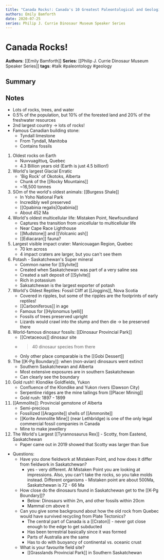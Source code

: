 ```yaml
---
title: "Canada Rocks!: Canada's 10 Greatest Paleontological and Geological Treasurse"
authors: Emily Bamforth
date: 2020-07-25
series: Philip J. Currie Dinosaur Museum Speaker Series
---
```

# Canada Rocks!
**Authors**: [[Emily Bamforth]]
**Series**: [[Philip J. Currie Dinosaur Museum Speaker Series]]
**tags**: #talk #paleontology #geology 

## Summary

## Notes
- Lots of rocks, trees, and water
- 0.5% of the population, but 10% of the forested land and 20% of the freshwater resources
- 2nd largest country -> lots of rocks!
- Famous Canadian building stone:
	- Tyndall limestone
	- From Tyndall, Manitoba
	- Contains fossils
1. Oldest rocks on Earth
	- Nuvvuagittuq, Quebec
	- 4.3 Billion years old (Earth is just 4.5 billion!)
 2. World's largest Glacial Erratic
	 - 'Big Rock' of Okotoks, Alberta
	 - Chunk of the [[Rocky Mountains]]
	 - ~16,500 tonnes
3. SOm of the world's oldest animals: [[Burgess Shale]]
	- In Yoho National Park
	- Incredibly well preserved
	- [[Opabinia regalis|Opabinia]]
	- About 452 Ma
4. World's oldest multicellular life: Mistaken Point, Newfoundland
	- Captures the transition from unicellular to multicellular life
	- Near Cape Race Lighthouse
	- [[Mudstone]] and [[Volcanic ash]]
	- [[Ediacaran]] fauna?
5.  Largest visible impact crater: Manicouagan Region, Quebec
	- 70 km across
	- 4 impact craters are larger, but you can't see them
6.  Potash - Saskatchewan's Super mineral
	- Common name for [[Sylvite]]
	- Created when Saskatchewan was part of a very saline sea
	- Created a salt deposit of [[Sylvite]]
	- Rich in potassium
	- Saksatchewan is the largest exporter of potash
7.  World's Oldest Reptiles: Fossil Cliff at [[Joggins]], Nova Scotia
	- Covered in ripples, but some of the ripples are the footprints of early reptiles!
	- [[Carboniferous]] in age
	- Famous for [[Hylonomus lyelli]]
	- Fossils of trees preserved upright
	- Lizards would crawl into the stump and then die -> be preserved there
8. World-famous dinosaur fossils: [[Dinosaur Provincial Park]]
	- [[Cretaceous]] dinosaur site
	- >40 dinosaur species from there
	- Only other place comparable is the [[Gobi Dessert]]
9. The [[K-Pg Boundary]]: when (non-avian) dinosaurs went extinct
	- Southern Saskatchewan and Alberta
	- Most extensive exposures are in southern Saskatchewan
	- Can clearly see the boundary
10. Gold rush!: Klondike Goldfields, Yukon
	- Confluence of the Klondike and Yukon rivers (Dawson City)
	- Serpentine ridges are the mine tailings from [[Placer Mining]]
	- Gold rush: 1897 - 1899
11. [[Ammolite]]: Provincial gemstone of Alberta
	- Semi-precious
	- Fossilized [[Aragonite]] shells of [[Ammonite]]
	- [[Korite Ammolite Mine]] (near Lethbridge) is one of the only legal commercial  fossil companies in Canada
	- Mine to make jewellery
12. The World's Largest [[Tyrannosaurus Rex]]  - Scotty, from Eastend, Saskatchewan
	- Paper came out in 2019 showed that Scotty was larger than Sue
- Questions:
	- Have you done fieldwork at Mistaken Point, and how does it differ from fieldwork in Saskatchewan?
		- yes - very different. At Mistaken Point you are looking at impressions. Also, you can't take the rocks, so you take molds instead. Different organisms - Mistaken point are about 500Ma, Saskatchewan is 72 - 66 Ma
	- How close do the dinosaurs found in Saskatchewan get to the [[K-Pg Boundary]]?
		- Below: Dinosaurs within 2m, and other fossils within 20cm
		- Mammal cm above it
	- Can you give some background about how the old rock from Quebec would have survived recycling from Plate Tectonics?
		- The central part of Canada is a [[Craton]] - never got close enough to the edge to get subducted
		- Has been terrestrial basically since it was formed
		- Parts of Australia are the same
		- Has to do with buoyancy of continental vs. oceanic crust
	- What is your favourite field site?
		- [[Grasslands Provincial Park]] in Southern Saskatchewan
  
  
 